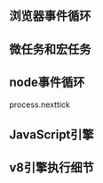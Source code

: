 ## 浏览器事件循环





## 微任务和宏任务



## node事件循环



process.nexttick



## JavaScript引擎



## v8引擎执行细节







